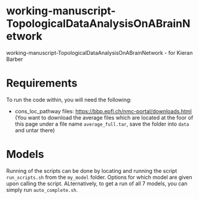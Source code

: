 # working-manuscript-TopologicalDataAnalysisOnABrainNetwork
working-manuscript-TopologicalDataAnalysisOnABrainNetwork - for Kieran Barber

# Requirements
To run the code within, you will need the following:
* cons_loc_pathway files: https://bbp.epfl.ch/nmc-portal/downloads.html (You want to download the average files which are located at the foor of this page under a file name `average_full.tar`, save the folder into `data` and untar there)

# Models
Running of the scripts can be done by locating and running the script `run_scripts.sh` from the `my_model` folder. Options for which model are given upon calling the script. ALternatively, to get a run of all 7 models, you can simply run `auto_complete.sh`.
